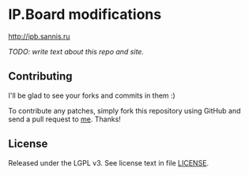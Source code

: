 IP.Board modifications
======================

<http://ipb.sannis.ru>

_TODO: write text about this repo and site._

Contributing
------------

I'll be glad to see your forks and commits in them :)

To contribute any patches, simply fork this repository using GitHub
and send a pull request to [me](http://github.com/Sannis). Thanks!


License
-------

Released under the LGPL v3.
See license text in file [LICENSE](http://github.com/Sannis/ipb_modifications/blob/master/LICENSE).

